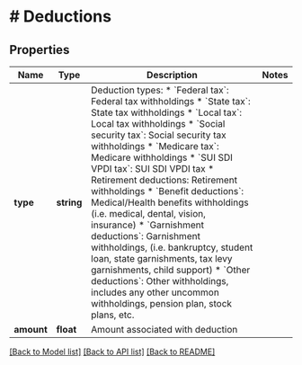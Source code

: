 # # Deductions

## Properties

Name | Type | Description | Notes
------------ | ------------- | ------------- | -------------
**type** | **string** | Deduction types:  * &#x60;Federal tax&#x60;: Federal tax withholdings   * &#x60;State tax&#x60;: State tax withholdings   * &#x60;Local tax&#x60;: Local tax withholdings   * &#x60;Social security tax&#x60;: Social security tax withholdings   * &#x60;Medicare tax&#x60;: Medicare withholdings   * &#x60;SUI SDI VPDI tax&#x60;: SUI SDI VPDI tax   * Retirement deductions: Retirement withholdings   * &#x60;Benefit deductions&#x60;: Medical/Health benefits withholdings (i.e. medical, dental, vision, insurance)   * &#x60;Garnishment deductions&#x60;: Garnishment withholdings, (i.e. bankruptcy, student loan, state garnishments, tax levy garnishments, child support)   * &#x60;Other deductions&#x60;: Other withholdings, includes any other uncommon withholdings, pension plan, stock plans, etc. |
**amount** | **float** | Amount associated with deduction |

[[Back to Model list]](../../README.md#models) [[Back to API list]](../../README.md#endpoints) [[Back to README]](../../README.md)
